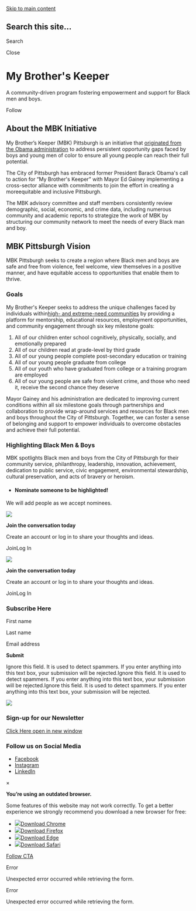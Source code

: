 [Skip to main content](https://engage.pittsburghpa.gov/my-brothers-keeper#content)

## Search this site...

Search

Close

# My Brother's Keeper

A community-driven program fostering empowerment and support for Black men and boys.

Follow

## About the MBK Initiative

My Brother’s Keeper (MBK) Pittsburgh is an initiative that [originated from the Obama administration](https://obamawhitehouse.archives.gov/my-brothers-keeper#section-about-my-brothers-keeper) to address persistent opportunity gaps faced by boys and young men of color to ensure all young people can reach their full potential.

The City of Pittsburgh has embraced former President Barack Obama's call to action for “My Brother's Keeper” with Mayor Ed Gainey implementing a cross-sector alliance with commitments to join the effort in creating a moreequitable and inclusive Pittsburgh.

The MBK advisory committee and staff members consistently review demographic, social, economic, and crime data, including numerous community and academic reports to strategize the work of MBK by structuring our community network to meet the needs of every Black man and boy.

## MBK Pittsburgh Vision

MBK Pittsburgh seeks to create a region where Black men and boys are safe and free from violence, feel welcome, view themselves in a positive manner, and have equitable access to opportunities that enable them to thrive.

### Goals

My Brother's Keeper seeks to address the unique challenges faced by individuals within[high- and extreme-need communities](https://storymaps.arcgis.com/stories/99526e5b5e544f6d8f41e386bc593110) by providing a platform for mentorship, educational resources, employment opportunities, and community engagement through six key milestone goals:

1. All of our children enter school cognitively, physically, socially, and emotionally prepared
2. All of our children read at grade-level by third grade
3. All of our young people complete post-secondary education or training
4. All of our young people graduate from college
5. All of our youth who have graduated from college or a training program are employed
6. All of our young people are safe from violent crime, and those who need it, receive the second chance they deserve

Mayor Gainey and his administration are dedicated to improving current conditions within all six milestone goals through partnerships and collaboration to provide wrap-around services and resources for Black men and boys throughout the City of Pittsburgh. Together, we can foster a sense of belonging and support to empower individuals to overcome obstacles and achieve their full potential.

### Highlighting Black Men & Boys

MBK spotlights Black men and boys from the City of Pittsburgh for their community service, philanthropy, leadership, innovation, achievement, dedication to public service, civic engagement, environmental stewardship, cultural preservation, and acts of bravery or heroism.

- #### Nominate someone to be highlighted!





We will add people as we accept nominees.


![](https://engage.pittsburghpa.gov//application/themes/the_hive/img/bubble-chat-3.svg)

**Join the conversation today**

Create an account or log in to share your thoughts and ideas.

JoinLog In

![](https://engage.pittsburghpa.gov//application/themes/the_hive/img/bubble-chat-3.svg)

**Join the conversation today**

Create an account or log in to share your thoughts and ideas.

JoinLog In

### Subscribe Here

First name

Last name

Email address

**Submit**

Ignore this field. It is used to detect spammers. If you enter anything into this text box, your submission will be rejected.Ignore this field. It is used to detect spammers. If you enter anything into this text box, your submission will be rejected.Ignore this field. It is used to detect spammers. If you enter anything into this text box, your submission will be rejected.

![](https://hdp-us-prod-app-pgh-engage-files.s3.us-west-2.amazonaws.com/5715/9279/8901/site-logo-footer.svg)

### Sign-up for our Newsletter

[Click Here open in new window](http://eepurl.com/c-m6Mj)

### Follow us on Social Media

- [Facebook](https://www.facebook.com/city.of.pittsburgh)
- [Instagram](https://www.instagram.com/city_pittsburgh/)
- [LinkedIn](https://www.linkedin.com/company/city-of-pittsburgh)

×

**You’re using an outdated browser.**

Some features of this website may not work correctly. To get a better experience we strongly recommend you download a new browser for free:

- [![](https://engage.pittsburghpa.gov/application/themes/the_hive/img/chrome.svg)Download Chrome](https://www.google.com/chrome/)
- [![](https://engage.pittsburghpa.gov/application/themes/the_hive/img/firefox.svg)Download Firefox](https://getfirefox.com/)
- [![](https://engage.pittsburghpa.gov/application/themes/the_hive/img/edge.svg)Download Edge](https://www.microsoft.com/edge)
- [![](https://engage.pittsburghpa.gov/application/themes/the_hive/img/safari.svg)Download Safari](https://support.apple.com/downloads/safari)

[Follow CTA](https://engage.pittsburghpa.gov/my-brothers-keeper)

Error

Unexpected error occurred while retrieving the form.

Error

Unexpected error occurred while retrieving the form.

